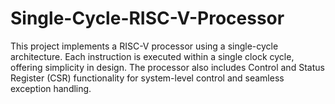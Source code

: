 # Single-Cycle-RISC-V-Processor
This project implements a RISC-V processor using a single-cycle architecture. Each instruction is executed within a single clock cycle, offering simplicity in design. The processor also includes Control and Status Register (CSR) functionality for system-level control and seamless exception handling.
